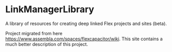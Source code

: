 LinkManagerLibrary
================================================

A library of resources for creating deep linked Flex projects and sites (beta).

Project migrated from here https://www.assembla.com/spaces/flexcapacitor/wiki. This site contains a much better description of this project. 